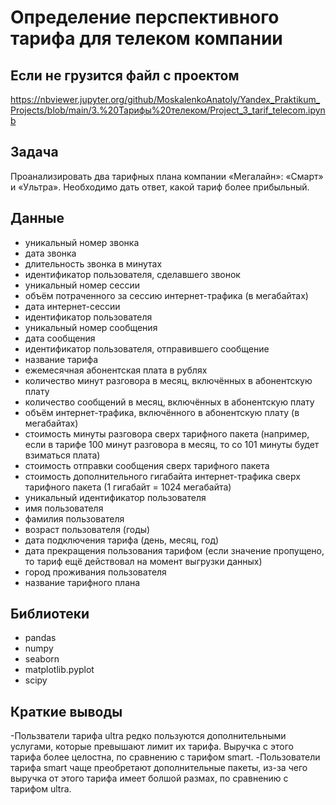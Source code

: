 # Определение перспективного тарифа для телеком компании

## Если не грузится файл с проектом
https://nbviewer.jupyter.org/github/MoskalenkoAnatoly/Yandex_Praktikum_Projects/blob/main/3.%20Тарифы%20телеком/Project_3_tarif_telecom.ipynb

## Задача

Проанализировать два тарифных плана компании «Мегалайн»: «Смарт» и «Ультра».
Необходимо дать ответ, какой тариф более прибыльный.

## Данные

- уникальный номер звонка
- дата звонка
- длительность звонка в минутах
- идентификатор пользователя, сделавшего звонок
- уникальный номер сессии
- объём потраченного за сессию интернет-трафика (в мегабайтах)
- дата интернет-сессии
- идентификатор пользователя
- уникальный номер сообщения
- дата сообщения
- идентификатор пользователя, отправившего сообщение
- название тарифа
- ежемесячная абонентская плата в рублях
- количество минут разговора в месяц, включённых в абонентскую плату
- количество сообщений в месяц, включённых в абонентскую плату
- объём интернет-трафика, включённого в абонентскую плату (в мегабайтах)
- стоимость минуты разговора сверх тарифного пакета (например, если в тарифе 100 минут разговора в месяц, то со 101 минуты будет взиматься плата)
- стоимость отправки сообщения сверх тарифного пакета
- стоимость дополнительного гигабайта интернет-трафика сверх тарифного пакета (1 гигабайт = 1024 мегабайта)
- уникальный идентификатор пользователя
- имя пользователя
- фамилия пользователя
- возраст пользователя (годы)
- дата подключения тарифа (день, месяц, год)
- дата прекращения пользования тарифом (если значение пропущено, то тариф ещё действовал на момент выгрузки данных)
- город проживания пользователя
- название тарифного плана

## Библиотеки

- pandas
- numpy
- seaborn
- matplotlib.pyplot
- scipy

## Краткие выводы

-Пользватели тарифа ultra редко пользуются дополнительными услугами, которые превышают лимит их тарифа. Выручка с этого тарифа более целостна, по сравнению с тарифом smart.
-Пользователи тарифа smart чаще преобретают дополнительные пакеты, из-за чего выручка от этого тарифа имеет болшой размах, по сравнению с тарифом ultra.
